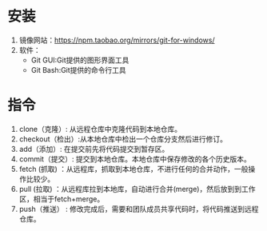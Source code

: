 # 安装

1. 镜像网站：https://npm.taobao.org/mirrors/git-for-windows/
2. 软件：
   - Git GUI:Git提供的图形界面工具
   - Git Bash:Git提供的命令行工具

# 指令

1. clone（克隆）: 从远程仓库中克隆代码到本地仓库。
2. checkout（检出）:从本地仓库中检出一个仓库分支然后进行修订。
3. add（添加）: 在提交前先将代码提交到暂存区。
4. commit（提交）: 提交到本地仓库。本地仓库中保存修改的各个历史版本。
5. fetch (抓取) ：从远程库，抓取到本地仓库，不进行任何的合并动作，一般操作比较少。
6.  pull (拉取) ：从远程库拉到本地库，自动进行合并(merge)，然后放到到工作区，相当于fetch+merge。
7. push（推送） : 修改完成后，需要和团队成员共享代码时，将代码推送到远程仓库。
   